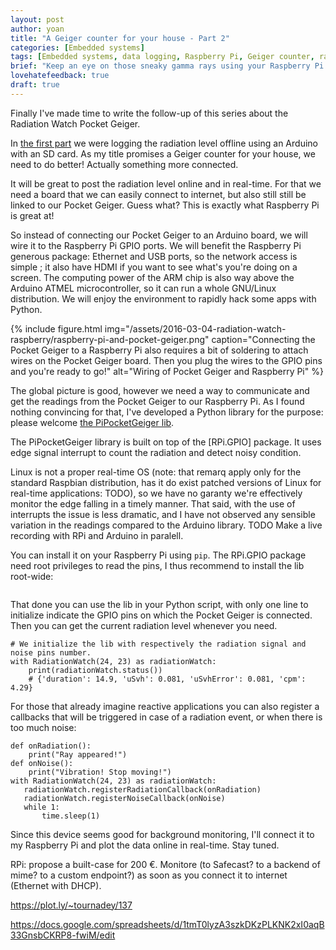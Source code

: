 ```yaml
---
layout: post
author: yoan
title: "A Geiger counter for your house - Part 2"
categories: [Embedded systems]
tags: [Embedded systems, data logging, Raspberry Pi, Geiger counter, radiation]
brief: "Keep an eye on those sneaky gamma rays using your Raspberry Pi."
lovehatefeedback: true
draft: true
---
```


Finally I've made time to write the follow-up of this series about the Radiation Watch Pocket Geiger.

In [the first part][part_one] we were logging the radiation level offline using an Arduino with an SD card. As my title promises a Geiger counter for your house, we need to do better! Actually something more connected.

It will be great to post the radiation level online and in real-time. For that we need a board that we can easily connect to internet, but also still still be linked to our Pocket Geiger. Guess what? This is exactly what Raspberry Pi is great at!

So instead of connecting our Pocket Geiger to an Arduino board, we will wire it to the Raspberry Pi GPIO ports. We will benefit the Raspberry Pi generous package: Ethernet and USB ports, so the network access is simple ; it also have HDMI if you want to see what's you're doing on a screen. The computing power of the ARM chip is also way above the Arduino ATMEL microcontroller, so it can run a whole GNU/Linux distribution. We will enjoy the environment to rapidly hack some apps with Python.

{% include figure.html img="/assets/2016-03-04-radiation-watch-raspberry/raspberry-pi-and-pocket-geiger.png" caption="Connecting the Pocket Geiger to a Raspberry Pi also requires a bit of soldering to attach wires on the Pocket Geiger board. Then you plug the wires to the GPIO pins and you're ready to go!" alt="Wiring of Pocket Geiger and Raspberry Pi" %}

The global picture is good, however we need a way to communicate and get the readings from the Pocket Geiger to our Raspberry Pi. As I found nothing convincing for that, I've developed a Python library for the purpose: please welcome [the PiPocketGeiger lib][PiPocketGeiger_lib].

The PiPocketGeiger library is built on top of the [RPi.GPIO] package. It uses edge signal interrupt to count the radiation and detect noisy condition.

Linux is not a proper real-time OS (note: that remarq apply only for the standard Raspbian distribution, has it do exist patched versions of Linux for real-time applications: TODO), so we have no garanty we're effectively monitor the edge falling in a timely manner. That said, with the use of interrupts the issue is less dramatic, and I have not observed any sensible variation in the readings compared to the Arduino library. TODO Make a live recording with RPi and Arduino in paralell.

You can install it on your Raspberry Pi using `pip`. The RPi.GPIO package need root privileges to read the pins, I thus recommend to install the lib root-wide:

```sudo install pip PiPocketGeiger
```

That done you can use the lib in your Python script, with only one line to initialize indicate the GPIO pins on which the Pocket Geiger is connected. Then you can get the current radiation level whenever you need.

```
# We initialize the lib with respectively the radiation signal and noise pins number.
with RadiationWatch(24, 23) as radiationWatch:
    print(radiationWatch.status())
    # {'duration': 14.9, 'uSvh': 0.081, 'uSvhError': 0.081, 'cpm': 4.29}
```

For those that already imagine reactive applications you can also register a callbacks that will be triggered in case of a radiation event, or when there is too much noise:

```
def onRadiation():
    print("Ray appeared!")
def onNoise():
    print("Vibration! Stop moving!")
with RadiationWatch(24, 23) as radiationWatch:
   radiationWatch.registerRadiationCallback(onRadiation)
   radiationWatch.registerNoiseCallback(onNoise)
   while 1:
       time.sleep(1)
```

Since this device seems good for background monitoring, I'll connect it to my Raspberry Pi and plot the data online in real-time. Stay tuned.


RPi: propose a built-case for 200 €. Monitore (to Safecast? to a backend of mime? to a custom endpoint?) as soon as you connect it to internet (Ethernet with DHCP).


https://plot.ly/~tournadey/137

https://docs.google.com/spreadsheets/d/1tmT0lyzA3szkDKzPLKNK2xI0aqB33GnsbCKRP8-fwiM/edit


[part_one]: /2015/12/06/radiation-watch-arduino/
[PiPocketGeiger_lib]: https://github.com/MonsieurV/PiPocketGeiger
